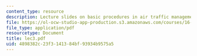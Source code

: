 ```yaml
---
content_type: resource
description: Lecture slides on basic procedures in air traffic management.
file: https://ol-ocw-studio-app-production.s3.amazonaws.com/courses/16-72-air-traffic-control-fall-2006/4898382c23f3141384bf93934b9575a5_lec3.pdf
file_type: application/pdf
resourcetype: Document
title: lec3.pdf
uid: 4898382c-23f3-1413-84bf-93934b9575a5
---
```

